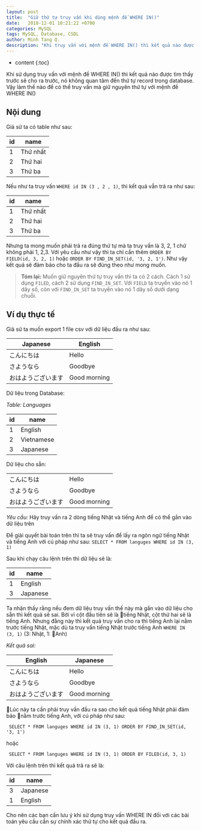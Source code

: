 ```yaml
---
layout: post
title:  "Giữ thứ tự truy vấn khi dùng mệnh đề WHERE IN()"
date:   2018-12-01 10:21:22 +0700
categories: MySQL
tags: MySQL, Database, CSDL
author: Minh Tang Q.
description: "Khi truy vấn với mệnh đề WHERE IN() thì kết quả nào được tìm thấy trước sẽ cho ra trước. Vậy làm thế nào để có thể truy vấn mà giữ nguyên thứ tự record trong CSDL"
---
```


* content
{:toc}

Khi sử dụng truy vấn với mệnh đề WHERE IN() thì kết quả nào được tìm thấy trước sẽ cho ra trước, nó không quan tâm đến thứ tự record trong database. Vậy làm thế nào để có thể truy vấn mà giữ nguyên thứ tự với mệnh đề WHERE IN()





## Nội dung

Giả sử ta có table như sau:

| id | name |
|--|--|
| 1 | Thứ nhất |
| 2 | Thứ hai |
| 3 | Thứ ba |

Nếu như ta truy vấn `WHERE id IN (3 , 2 , 1)`, thì kết quả vẫn trả ra như sau:

| id | name |
|--|--|
| 1 | Thứ nhất |
| 2 | Thứ hai |
| 3 | Thứ ba |

Nhưng ta mong muốn phải trả ra đúng thứ tự mà ta truy vấn là 3, 2, 1 chứ không phải 1, 2,3. Với yêu cầu như vậy thì ta chỉ cần thêm `ORDER BY FIELD(id, 3, 2, 1)` hoặc `ORDER BY FIND_IN_SET(id, '3, 2, 1')`. Như vậy kết quả sẽ đảm bảo cho ta đầu ra sẽ đúng theo như mong muốn.

> **Tóm lại:** Muốn giữ nguyên thứ tự truy vấn thì ta có 2 cách. Cách 1 sử dụng `FILED`, cách 2 sử dụng `FIND_IN_SET`. Với `FIELD` ta truyền vào nó 1 dãy số, còn với `FIND_IN_SET` ta truyền vào nó 1 dãy số dưới dạng chuỗi.

## Ví dụ thực tế
Giả sử ta muốn export 1 file csv với dữ liệu đầu ra như sau:

| Japanese | English |
|--|--|
| こんにちは | Hello |
| さようなら | Goodbye |
| おはようございます | Good morning |

Dữ liệu trong Database:

_Table: Languages_

| id | name |
|--|--|
| 1 | English |
| 2 | Vietnamese |
| 3 | Japanese |


Dữ liệu cho sẵn:

| | |
|--|--|
| こんにちは | Hello |
| さようなら | Goodbye |
| おはようございます | Good morning |


_Yêu cầu:_ Hãy truy vấn ra 2 dòng tiếng Nhật và tiếng Anh để có thể gắn vào dữ liệu trên

Để giải quyết bài toán trên thì ta sẽ truy vấn để lấy ra ngôn ngữ tiếng Nhật và tiếng Anh với cú pháp như sau:
``` SELECT * FROM languges WHERE id IN (3, 1) ```

Sau khi chạy câu lệnh trên thì dữ liệu sẽ là:

| id | name |
|--|--|
| 1 | English |
| 3 | Japanese |


Ta nhận thấy rằng nếu đem dữ liệu truy vấn thế này mà gắn vào dữ liệu cho sẵn thì kết quả sẽ sai. Bởi vì cột đầu tiên sẽ là tiếng Nhật, cột thứ hai sẽ là tiếng Anh. Nhưng đằng này thì kết quả truy vấn cho ra thì tiếng Anh lại nằm trước tiếng Nhật, mặc dù ta truy vấn tiếng Nhật trước tiếng Anh `WHERE IN (3, 1)` (3: Nhật, 1: Anh)

_Kết quả sai:_

| English | Japanese |
|--|--|
| こんにちは | Hello |
| さようなら | Goodbye |
| おはようございます | Good morning |

Lúc này ta cần phải truy vấn đầu ra sao cho kết quả tiếng Nhật phải đảm bảo nằm trước tiếng Anh, với cú pháp như sau:

``` SELECT * FROM languges WHERE id IN (3, 1) ORDER BY FIND_IN_SET(id, '3, 1')```

hoặc

``` SELECT * FROM languges WHERE id IN (3, 1) ORDER BY FILED(id, 3, 1)```

Với câu lệnh trên thì kết quả trả ra sẽ là:

| id | name |
|--|--|
| 3 | Japanese |
| 1 | English |

Cho nên các bạn cần lưu ý khi sử dụng truy vấn WHERE IN đối với các bài toán yêu cầu cần sự chính xác thứ tự cho kết quả đầu ra.
